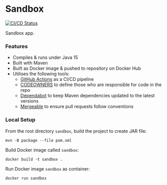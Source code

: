 # Sandbox

[![CI/CD Status](https://github.com/jamesmoreton/sandbox/actions/workflows/deploy.yml/badge.svg)](https://github.com/jamesmoreton/sandbox/actions/workflows/deploy.yml)

Sandbox app.

### Features

- Compiles & runs under Java 15
- Built with Maven
- Built as Docker image & pushed to repository on Docker Hub
- Utilises the following tools:
    - [GitHub Actions](https://docs.github.com/en/actions) as a CI/CD pipeline
    - [CODEOWNERS](https://docs.github.com/en/github/creating-cloning-and-archiving-repositories/about-code-owners) to define those who are responsible for code in the repo
    - [Dependabot](https://docs.github.com/en/github/administering-a-repository/keeping-your-dependencies-updated-automatically) to keep Maven dependencies updated to the latest versions
    - [Mergeable](https://github.com/mergeability/mergeable) to ensure pull requests follow conventions
  
### Local Setup

From the root directory `sandbox`, build the project to create JAR file:

```
mvn -B package --file pom.xml
```

Build Docker image called `sandbox`:

```
docker build -t sandbox .
```

Run Docker image `sandbox` as container:

```
docker run sandbox
```